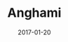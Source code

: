 ---
layout: site
title: "Anghami"
date: 2017-01-20
categories: [community]
version: 1.6.5
major: 1
minor: 6
patch: 5
slug: anghami
link: https://www.anghami.com/explore
permalink: /sites/:slug
---